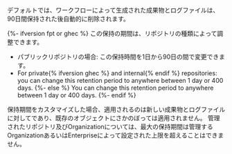 デフォルトでは、ワークフローによって生成された成果物とログファイルは、90日間保持された後自動的に削除されます。

{%- ifversion fpt or ghec %}
この保持の期間は、リポジトリの種類によって調整できます。

- パブリックリポジトリの場合: この保持時間を1日から90日の間で変更できます。
- For private{% ifversion ghec %} and internal{% endif %} repositories: you can change this retention period to anywhere between 1 day or 400 days.
{%- else %}
You can change this retention period to anywhere between 1 day or 400 days.
{%- endif %}

保持期間をカスタマイズした場合、適用されるのは新しい成果物とログファイルに対してであり、既存のオブジェクトにさかのぼっては適用されません。 管理されたリポジトリ及びOrganizationについては、最大の保持期間は管理するOrganizationあるいはEnterpriseによって設定された上限を超えることはできません。

